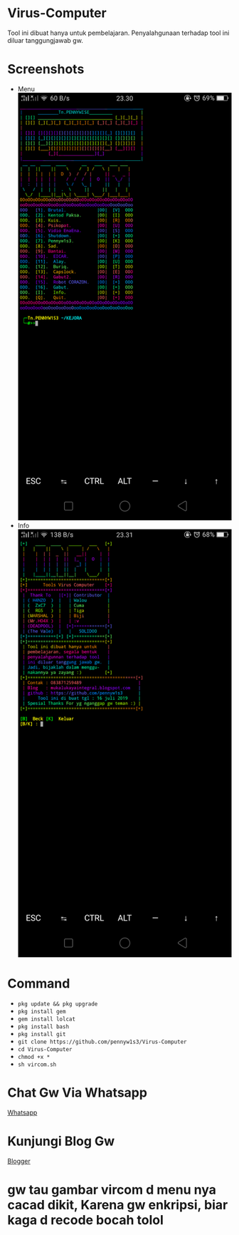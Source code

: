 # Virus-Computer
Tool ini dibuat hanya untuk pembelajaran.
Penyalahgunaan terhadap tool ini diluar tanggungjawab gw.
# Screenshots
* Menu
![1](https://github.com/pennyw1s3/Virus-Computer/blob/master/menu.png)
* Info
![2](https://github.com/pennyw1s3/Virus-Computer/blob/master/info.png)
# Command
* `pkg update && pkg upgrade`
* `pkg install gem`
* `gem install lolcat`
* `pkg install bash`
* `pkg install git`
* `git clone https://github.com/pennyw1s3/Virus-Computer`
* `cd Virus-Computer`
* `chmod +x *`
* `sh vircom.sh`
# Chat Gw Via Whatsapp
[Whatsapp](https://api.whatsapp.com/send?phone=6283871259489&text=Assalamu'alaikum%20Akhii%20:v)
# Kunjungi Blog Gw
[Blogger](https://mukalukayaintegral.blogspot.com/?m=1)
# gw tau gambar vircom d menu nya cacad dikit, Karena gw enkripsi, biar kaga d recode bocah tolol

